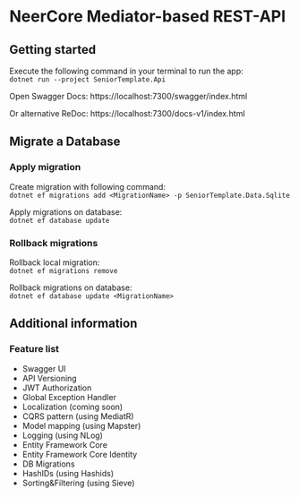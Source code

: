 # NeerCore Mediator-based REST-API

## Getting started

Execute the following command in your terminal to run the app: \
`dotnet run --project SeniorTemplate.Api`

Open Swagger Docs: https://localhost:7300/swagger/index.html

Or alternative ReDoc: https://localhost:7300/docs-v1/index.html

## Migrate a Database

### Apply migration

Create migration with following command: \
`dotnet ef migrations add <MigrationName> -p SeniorTemplate.Data.Sqlite`

Apply migrations on database: \
`dotnet ef database update`

### Rollback migrations

Rollback local migration: \
`dotnet ef migrations remove`

Rollback migrations on database: \
`dotnet ef database update <MigrationName>`

## Additional information

### Feature list

- Swagger UI
- API Versioning
- JWT Authorization
- Global Exception Handler
- Localization (coming soon)
- CQRS pattern (using MediatR)
- Model mapping (using Mapster)
- Logging (using NLog)
- Entity Framework Core
- Entity Framework Core Identity
- DB Migrations
- HashIDs (using Hashids)
- Sorting&Filtering (using Sieve)
